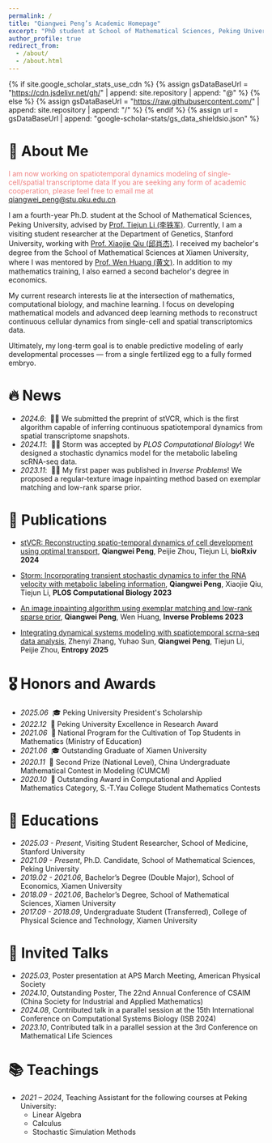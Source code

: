 ```yaml
---
permalink: /
title: "Qiangwei Peng’s Academic Homepage"
excerpt: "PhD student at School of Mathematical Sciences, Peking University"
author_profile: true
redirect_from: 
  - /about/
  - /about.html
---
```


{% if site.google_scholar_stats_use_cdn %}
{% assign gsDataBaseUrl = "https://cdn.jsdelivr.net/gh/" | append: site.repository | append: "@" %}
{% else %}
{% assign gsDataBaseUrl = "https://raw.githubusercontent.com/" | append: site.repository | append: "/" %}
{% endif %}
{% assign url = gsDataBaseUrl | append: "google-scholar-stats/gs_data_shieldsio.json" %}

<span class='anchor' id='about-me'></span>

# 🐾 About Me
<span style="color:#F08080;"> I am now working on spatiotemporal dynamics modeling of single-cell/spatial transcriptome data If you are seeking any form of academic cooperation, please feel free to email me at qiangwei_peng@stu.pku.edu.cn.

I am a fourth-year Ph.D. student at the School of Mathematical Sciences, Peking University, advised by [Prof. Tiejun Li (李铁军)](https://www.math.pku.edu.cn/teachers/litj/). Currently, I am a visiting student researcher at the Department of Genetics, Stanford University, working with [Prof. Xiaojie Qiu (邱肖杰)](https://www.devo-evo.com/). I received my bachelor's degree from the School of Mathematical Sciences at Xiamen University, where I was mentored by [Prof. Wen Huang (黄文)](https://www.math.fsu.edu/~whuang2/). In addition to my mathematics training, I also earned a second bachelor's degree in economics.


My current research interests lie at the intersection of mathematics, computational biology, and machine learning. I focus on developing mathematical models and advanced deep learning methods to reconstruct continuous cellular dynamics from single-cell and spatial transcriptomics data.

Ultimately, my long-term goal is to enable predictive modeling of early developmental processes — from a single fertilized egg to a fully formed embryo.


# 🔥 News
- *2024.6*: &nbsp;🎉🎉 We submitted the preprint of stVCR, which is the first algorithm capable of inferring continuous spatiotemporal dynamics from spatial transcriptome snapshots.
- *2024.11*: &nbsp;🎉🎉 Storm was accepted by *PLOS Computational Biology*! We designed a stochastic dynamics model for the metabolic labeling scRNA-seq data.
- *2023.11*: &nbsp;🎉🎉 My first paper was published in *Inverse Problems*! We proposed a regular-texture image inpainting method based on exemplar matching and low-rank sparse prior.


# 📝 Publications 

<!-- <div class='paper-box'><div class='paper-box-image'><div><div class="badge">CVPR 2016</div><img src='images/500x300.png' alt="sym" width="100%"></div></div>
<div class='paper-box-text' markdown="1">

[Deep Residual Learning for Image Recognition](https://openaccess.thecvf.com/content_cvpr_2016/papers/He_Deep_Residual_Learning_CVPR_2016_paper.pdf)

**Kaiming He**, Xiangyu Zhang, Shaoqing Ren, Jian Sun

[**Project**](https://scholar.google.com/citations?view_op=view_citation&hl=zh-CN&user=DhtAFkwAAAAJ&citation_for_view=DhtAFkwAAAAJ:ALROH1vI_8AC) <strong><span class='show_paper_citations' data='DhtAFkwAAAAJ:ALROH1vI_8AC'></span></strong>
- Lorem ipsum dolor sit amet, consectetur adipiscing elit. Vivamus ornare aliquet ipsum, ac tempus justo dapibus sit amet. 
</div>
</div> -->

- [stVCR: Reconstructing spatio-temporal dynamics of cell development using optimal transport](https://www.biorxiv.org/content/10.1101/2024.06.02.596937v1.abstract), **Qiangwei Peng**, Peijie Zhou, Tiejun Li, **bioRxiv 2024**

- [Storm: Incorporating transient stochastic dynamics to infer the RNA velocity with metabolic labeling information](https://journals.plos.org/ploscompbiol/article?id=10.1371/journal.pcbi.1012606), **Qiangwei Peng**, Xiaojie Qiu, Tiejun Li, **PLOS Computational Biology 2023**

- [An image inpainting algorithm using exemplar matching and low-rank sparse prior](https://iopscience.iop.org/article/10.1088/1361-6420/ad0c42/meta), **Qiangwei Peng**, Wen Huang, **Inverse Problems 2023**

- [Integrating dynamical systems modeling with spatiotemporal scrna-seq data analysis](https://www.mdpi.com/1099-4300/27/5/453), Zhenyi Zhang, Yuhao Sun, **Qiangwei Peng**, Tiejun Li, Peijie Zhou, **Entropy 2025**



# 🎖 Honors and Awards
- *2025.06* &nbsp;🎓 Peking University President's Scholarship  
- *2022.12* &nbsp;🏅 Peking University Excellence in Research Award  
- *2021.06* &nbsp;📘 National Program for the Cultivation of Top Students in Mathematics (Ministry of Education)  
- *2021.06* &nbsp;🎓 Outstanding Graduate of Xiamen University  
- *2020.11* &nbsp;🥈 Second Prize (National Level), China Undergraduate Mathematical Contest in Modeling (CUMCM)
- *2020.10* &nbsp;🏅 Outstanding Award in Computational and Applied Mathematics Category, S.-T.Yau College Student Mathematics Contests

# 📖 Educations
- *2025.03 - Present*, Visiting Student Researcher, School of Medicine, Stanford University  
- *2021.09 - Present*, Ph.D. Candidate, School of Mathematical Sciences, Peking University  
- *2019.02 - 2021.06*, Bachelor’s Degree (Double Major), School of Economics, Xiamen University  
- *2018.09 - 2021.06*, Bachelor’s Degree, School of Mathematical Sciences, Xiamen University  
- *2017.09 - 2018.09*, Undergraduate Student (Transferred), College of Physical Science and Technology, Xiamen University


# 💬 Invited Talks
- *2025.03*, Poster presentation at APS March Meeting, American Physical Society  
- *2024.10*, Outstanding Poster, The 22nd Annual Conference of CSAIM (China Society for Industrial and Applied Mathematics)  
- *2024.08*, Contributed talk in a parallel session at the 15th International Conference on Computational Systems Biology (ISB 2024)  
- *2023.10*, Contributed talk in a parallel session at the 3rd Conference on Mathematical Life Sciences

# 📚 Teachings
- *2021 – 2024*, Teaching Assistant for the following courses at Peking University:  
  - Linear Algebra  
  - Calculus  
  - Stochastic Simulation Methods

<!-- # 💻 Internships
- *2019.05 - 2020.02*, [Lorem](https://github.com/), China. -->